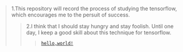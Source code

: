 >1.This repository will record the process of studying the tensorflow, which encourages me to the persuit of success.
>>2.I think that I should stay hungry and stay foolish. Until one day, I keep a good skill about this technique for tensorflow.
>>>[`hello,world!`](https://github.com/HarryUlysses/DenseNet/edit/master/README.md)
